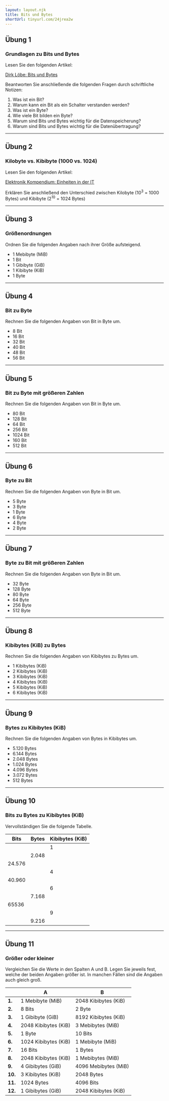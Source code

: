 ```yaml
---
layout: layout.njk
title: Bits und Bytes
shortUrl: tinyurl.com/24jrea2w
---
```


## Übung 1

### Grundlagen zu Bits und Bytes

Lesen Sie den folgenden Artikel:

[Dirk Löbe: Bits und Bytes](https://www.dirks-computerecke.de/programmieren/bits-und-bytes.htm)

Beantworten Sie anschließende die folgenden Fragen durch schriftliche Notizen:

1. Was ist ein Bit?
2. Warum kann ein Bit als ein Schalter verstanden werden?
3. Was ist ein Byte?
4. Wie viele Bit bilden ein Byte?
5. Warum sind Bits und Bytes wichtig für die Datenspeicherung?
6. Warum sind Bits und Bytes wichtig für die Datenübertragung?

---

## Übung 2

### Kilobyte vs. Kibibyte (1000 vs. 1024)

Lesen Sie den folgenden Artikel:

[Elektronik Kompendium: Einheiten in der IT](https://www.elektronik-kompendium.de/sites/com/1401171.htm)

Erklären Sie anschließend den Unterschied zwischen Kilobyte (10<sup>3</sup> = 1000 Bytes) und Kibibyte (2<sup>10</sup> = 1024 Bytes)

---

## Übung 3

### Größenordnungen

Ordnen Sie die folgenden Angaben nach ihrer Größe aufsteigend.

- 1 Mebibyte (MiB)
- 1 Bit
- 1 Gibibyte (GiB)
- 1 Kibibyte (KiB)
- 1 Byte

---

## Übung 4

### Bit zu Byte

Rechnen Sie die folgenden Angaben von Bit in Byte um.

- 8 Bit
- 16 Bit
- 32 Bit
- 40 Bit
- 48 Bit
- 56 Bit

---

## Übung 5

### Bit zu Byte mit größeren Zahlen

Rechnen Sie die folgenden Angaben von Bit in Byte um.

- 80 Bit
- 128 Bit
- 64 Bit
- 256 Bit
- 1024 Bit
- 160 Bit
- 512 Bit

---

## Übung 6

### Byte zu Bit

Rechnen Sie die folgenden Angaben von Byte in Bit um.

- 5 Byte
- 3 Byte
- 1 Byte
- 6 Byte
- 4 Byte
- 2 Byte

---

## Übung 7

### Byte zu Bit mit größeren Zahlen

Rechnen Sie die folgenden Angaben von Byte in Bit um.

- 32 Byte
- 128 Byte
- 80 Byte
- 64 Byte
- 256 Byte
- 512 Byte

---

## Übung 8

### Kibibytes (KiB) zu Bytes

Rechnen Sie die folgenden Angaben von Kibibytes zu Bytes um.

- 1 Kibibytes (KiB)
- 2 Kibibytes (KiB)
- 3 Kibibytes (KiB)
- 4 Kibibytes (KiB)
- 5 Kibibytes (KiB)
- 6 Kibibytes (KiB)

---

## Übung 9

### Bytes zu Kibibytes (KiB)

Rechnen Sie die folgenden Angaben von Bytes in Kibibytes um.

- 5.120 Bytes
- 6.144 Bytes
- 2.048 Bytes
- 1.024 Bytes
- 4.096 Bytes
- 3.072 Bytes
- 512 Bytes

---

## Übung 10

### Bits zu Bytes zu Kibibytes (KiB)

Vervollständigen Sie die folgende Tabelle.

| Bits   | Bytes | Kibibytes (KiB) |
| ------ | ----- | --------------- |
|        |       | 1               |
|        | 2.048 |                 |
| 24.576 |       |                 |
|        |       | 4               |
| 40.960 |       |                 |
|        |       | 6               |
|        | 7.168 |                 |
| 65536  |       |                 |
|        |       | 9               |
|        | 9.216 |                 |

---

## Übung 11

### Größer oder kleiner

Vergleichen Sie die Werte in den Spalten A und B. Legen Sie jeweils fest, welche der beiden Angaben größer ist. In manchen Fällen sind die Angaben auch gleich groß.

|         | A                    | B                    |
| ------- | -------------------- | -------------------- |
| **1.**  | 1 Mebibyte (MiB)     | 2048 Kibibytes (KiB) |
| **2.**  | 8 Bits               | 2 Byte               |
| **3.**  | 1 Gibibyte (GiB)     | 8192 Kibibytes (KiB) |
| **4.**  | 2048 Kibibytes (KiB) | 3 Mebibytes (MiB)    |
| **5.**  | 1 Byte               | 10 Bits              |
| **6.**  | 1024 Kibibytes (KiB) | 1 Mebibyte (MiB)     |
| **7.**  | 16 Bits              | 1 Bytes              |
| **8.**  | 2048 Kibibytes (KiB) | 1 Mebibytes (MiB)    |
| **9.**  | 4 Gibibytes (GiB)    | 4096 Mebibytes (MiB) |
| **10.** | 3 Kibibytes (KiB)    | 2048 Bytes           |
| **11.** | 1024 Bytes           | 4096 Bits            |
| **12.** | 1 Gibibytes (GiB)    | 2048 Kibibytes (KiB) |
